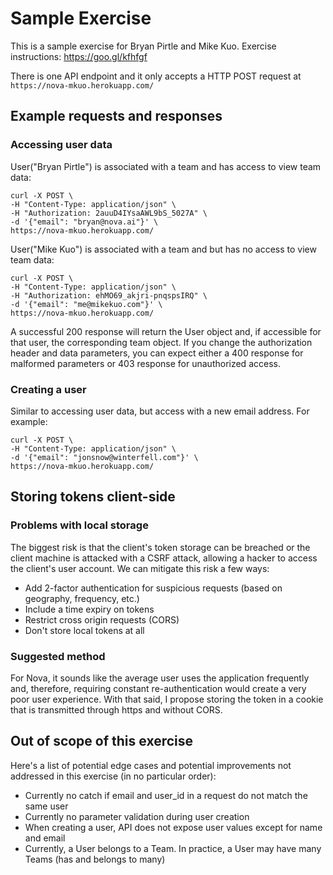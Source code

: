 # Sample Exercise
This is a sample exercise for Bryan Pirtle and Mike Kuo.
Exercise instructions: https://goo.gl/kfhfgf

There is one API endpoint and it only accepts a HTTP POST request at
`https://nova-mkuo.herokuapp.com/`

## Example requests and responses

### Accessing user data
User("Bryan Pirtle") is associated with a team and has access to view team data:
```
curl -X POST \
-H "Content-Type: application/json" \
-H "Authorization: 2auuD4IYsaAWL9bS_5027A" \
-d '{"email": "bryan@nova.ai"}' \
https://nova-mkuo.herokuapp.com/
```

User("Mike Kuo") is associated with a team and but has no access to view team data:
```
curl -X POST \
-H "Content-Type: application/json" \
-H "Authorization: ehMO69_akjri-pnqspsIRQ" \
-d '{"email": "me@mikekuo.com"}' \
https://nova-mkuo.herokuapp.com/
```

A successful 200 response will return the User object and, if accessible for that user, the corresponding team object. If you change the authorization header and data parameters, you can expect either a 400 response for malformed parameters or 403 response for unauthorized access.

### Creating a user
Similar to accessing user data, but access with a new email address. For example:
```
curl -X POST \
-H "Content-Type: application/json" \
-d '{"email": "jonsnow@winterfell.com"}' \
https://nova-mkuo.herokuapp.com/
```

## Storing tokens client-side
### Problems with local storage
The biggest risk is that the client's token storage can be breached or the client machine is attacked with a CSRF attack, allowing a hacker to access the client's user account. We can mitigate this risk a few ways:
- Add 2-factor authentication for suspicious requests (based on geography, frequency, etc.)
- Include a time expiry on tokens
- Restrict cross origin requests (CORS)
- Don't store local tokens at all

### Suggested method
For Nova, it sounds like the average user uses the application frequently and, therefore, requiring constant re-authentication would create a very poor user experience. With that said, I propose storing the token in a cookie that is transmitted through https and without CORS.

## Out of scope of this exercise
Here's a list of potential edge cases and potential improvements not addressed in this exercise (in no particular order):
- Currently no catch if email and user_id in a request do not match the same user
- Currently no parameter validation during user creation
- When creating a user, API does not expose user values except for name and email
- Currently, a User belongs to a Team. In practice, a User may have many Teams (has and belongs to many)
